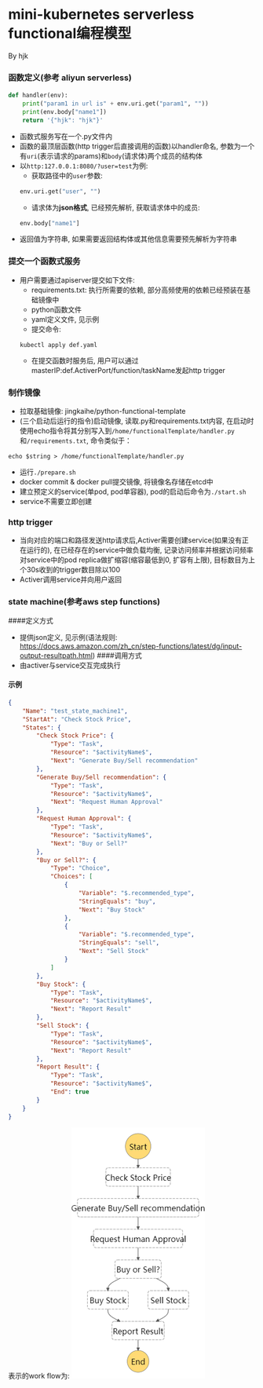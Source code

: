 # mini-kubernetes serverless functional编程模型
By hjk 

### 函数定义(参考 aliyun serverless)
````python
def handler(env):
    print("param1 in url is" + env.uri.get("param1", ""))
    print(env.body["name1"])
    return '{"hjk": "hjk"}'
````
- 函数式服务写在一个.py文件内
- 函数的最顶层函数(http trigger后直接调用的函数)以handler命名, 参数为一个有`uri`(表示请求的params)和`body`(请求体)两个成员的结构体
- 以`http:127.0.0.1:8080/?user=test`为例:
	- 获取路径中的`user`参数:
   ````python
   env.uri.get("user", "")
   ````
	- 请求体为**json格式**, 已经预先解析, 获取请求体中的成员:
   ````python
   env.body["name1"]
   ````
- 返回值为字符串, 如果需要返回结构体或其他信息需要预先解析为字符串
### 提交一个函数式服务
- 用户需要通过apiserver提交如下文件:
	- requirements.txt: 执行所需要的依赖, 部分高频使用的依赖已经预装在基础镜像中
	- python函数文件
	- yaml定义文件, 见示例
	- 提交命令:
   ````shell
   kubectl apply def.yaml 
   ````
	- 在提交函数时服务后, 用户可以通过masterIP:def.ActiverPort/function/taskName发起http trigger

### 制作镜像
- 拉取基础镜像: jingkaihe/python-functional-template
- (三个启动后运行的指令)启动镜像, 读取.py和requirements.txt内容, 在启动时使用echo指令将其分别写入到`/home/functionalTemplate/handler.py`和`/requirements.txt`, 命令类似于：
````shell
echo $string > /home/functionalTemplate/handler.py
````
- 运行`./prepare.sh`
- docker commit & docker pull提交镜像, 将镜像名存储在etcd中
- 建立预定义的service(单pod, pod单容器), pod的启动后命令为`./start.sh`
- service不需要立即创建
### http trigger
- 当向对应的端口和路径发送http请求后,Activer需要创建service(如果没有正在运行的), 在已经存在的service中做负载均衡, 记录访问频率并根据访问频率对service中的pod replica做扩缩容(缩容最低到0, 扩容有上限), 目标数目为上个30s收到的trigger数目除以100
- Activer调用service并向用户返回
### state machine(参考aws step functions)
####定义方式
- 提供json定义, 见示例(语法规则: https://docs.aws.amazon.com/zh_cn/step-functions/latest/dg/input-output-resultpath.html)
####调用方式
- 由activer与service交互完成执行
#### 示例
````json
{
    "Name": "test_state_machine1",
    "StartAt": "Check Stock Price",
    "States": {
        "Check Stock Price": {
            "Type": "Task",
            "Resource": "$activityName$",
            "Next": "Generate Buy/Sell recommendation"
        },
        "Generate Buy/Sell recommendation": {
            "Type": "Task",
            "Resource": "$activityName$",
            "Next": "Request Human Approval"
        },
        "Request Human Approval": {
            "Type": "Task",
            "Resource": "$activityName$",
            "Next": "Buy or Sell?"
        },
        "Buy or Sell?": {
            "Type": "Choice",
            "Choices": [
                {
                    "Variable": "$.recommended_type",
                    "StringEquals": "buy",
                    "Next": "Buy Stock"
                },
                {
                    "Variable": "$.recommended_type",
                    "StringEquals": "sell",
                    "Next": "Sell Stock"
                }
            ]
        },
        "Buy Stock": {
            "Type": "Task",
            "Resource": "$activityName$",
            "Next": "Report Result"
        },
        "Sell Stock": {
            "Type": "Task",
            "Resource": "$activityName$",
            "Next": "Report Result"
        },
        "Report Result": {
            "Type": "Task",
            "Resource": "$activityName$",
            "End": true
        }
    }
}
````
表示的work flow为:
![](serverless%20template/state%20machine/stepfunctions_graph.png)
